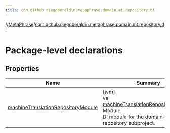```yaml
---
title: com.github.diegoberaldin.metaphrase.domain.mt.repository.di
---
```

//[MetaPhrase](../../index.html)/[com.github.diegoberaldin.metaphrase.domain.mt.repository.di](index.html)



# Package-level declarations



## Properties


| Name | Summary |
|---|---|
| [machineTranslationRepositoryModule](machine-translation-repository-module.html) | [jvm]<br>val [machineTranslationRepositoryModule](machine-translation-repository-module.html): Module<br>DI module for the domain-mt repository subproject. |

